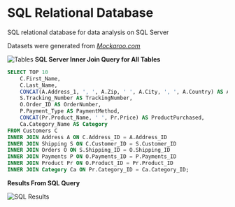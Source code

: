 # SQL Relational Database
SQL relational database for data analysis on SQL Server

Datasets were generated from [*Mockaroo.com*](https://www.mockaroo.com/)

![Tables](https://bayodeolorundare.com/wp-content/uploads/2023/08/relational_table_diagram.jpg)
**SQL Server Inner Join Query for All Tables**

```sql
SELECT TOP 10
    C.First_Name,
    C.Last_Name,
    CONCAT(A.Address_1, ', ', A.Zip, ' ', A.City, ', ', A.Country) AS Address,
    S.Tracking_Number AS TrackingNumber,
    O.Order_ID AS OrderNumber,
    P.Payment_Type AS PaymentMethod,
    CONCAT(Pr.Product_Name, ' ', Pr.Price) AS ProductPurchased,
    Ca.Category_Name AS Category
FROM Customers C
INNER JOIN Address A ON C.Address_ID = A.Address_ID
INNER JOIN Shipping S ON C.Customer_ID = S.Customer_ID
INNER JOIN Orders O ON S.Shipping_ID = O.Shipping_ID
INNER JOIN Payments P ON O.Payments_ID = P.Payments_ID
INNER JOIN Product Pr ON O.Product_ID = Pr.Product_ID
INNER JOIN Category Ca ON Pr.Category_ID = Ca.Category_ID;
```
**Results From SQL Query**

![SQL Results](https://bayodeolorundare.com/wp-content/uploads/2023/08/query_results.jpg)
